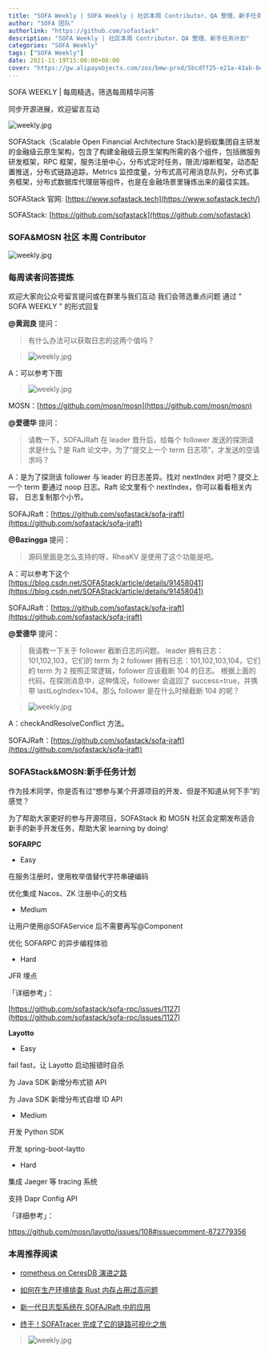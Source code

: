 ```yaml
---
title: "SOFA Weekly | SOFA Weekly | 社区本周 Contributor、QA 整理、新手任务计划"
author: "SOFA 团队"
authorlink: "https://github.com/sofastack"
description: "SOFA Weekly | 社区本周 Contributor、QA 整理、新手任务计划"
categories: "SOFA Weekly"
tags: ["SOFA Weekly"]
date: 2021-11-19T15:00:00+08:00
cover: "https://gw.alipayobjects.com/zos/bmw-prod/5bcdff25-e21a-43ab-8e34-04305cd379ae.webp"
---
```


SOFA WEEKLY | 每周精选，筛选每周精华问答

同步开源进展，欢迎留言互动

![weekly.jpg](https://gw.alipayobjects.com/zos/bmw-prod/5bcdff25-e21a-43ab-8e34-04305cd379ae.webp)

SOFAStack（Scalable Open Financial Architecture Stack)是蚂蚁集团自主研发的金融级云原生架构，包含了构建金融级云原生架构所需的各个组件，包括微服务研发框架，RPC 框架，服务注册中心，分布式定时任务，限流/熔断框架，动态配置推送，分布式链路追踪，Metrics 监控度量，分布式高可用消息队列，分布式事务框架，分布式数据库代理层等组件，也是在金融场景里锤炼出来的最佳实践。

SOFAStack 官网: [https://www.sofastack.tech](https://www.sofastack.tech/)

SOFAStack: [https://github.com/sofastack](https://github.com/sofastack)

### SOFA&MOSN 社区 本周 Contributor

![weekly.jpg](https://gw.alipayobjects.com/mdn/rms_1c90e8/afts/img/A*T-I6RY_hT9gAAAAAAAAAAAAAARQnAQ)

### 每周读者问答提炼

欢迎大家向公众号留言提问或在群里与我们互动
我们会筛选重点问题
通过 " SOFA WEEKLY " 的形式回复

**@黄润良** 提问：

>有什么办法可以获取日志的这两个值吗？

>![weekly.jpg](https://gw.alipayobjects.com/mdn/rms_1c90e8/afts/img/A*9ve_QatXBYEAAAAAAAAAAAAAARQnAQ)

A：可以参考下图

>![weekly.jpg](https://gw.alipayobjects.com/mdn/rms_1c90e8/afts/img/A*w00zSLw8IKUAAAAAAAAAAAAAARQnAQ)

MOSN：[https://github.com/mosn/mosn](https://github.com/mosn/mosn)

**@爱德华** 提问：

>请教一下，SOFAJRaft 在 leader 晋升后，给每个 follower 发送的探测请求是什么？是 Raft 论文中，为了“提交上一个 term 日志项”，才发送的空请求吗？

A：是为了探测该 follower 与 leader 的日志差异。找对 nextIndex 对吧？提交上一个 term 要通过 noop 日志。Raft 论文里有个 nextIndex，你可以看看相关内容， 日志复制那个小节。

SOFAJRaft：[https://github.com/sofastack/sofa-jraft](https://github.com/sofastack/sofa-jraft)

**@Bazingga** 提问：

>源码里面是怎么支持的呀，RheaKV 是使用了这个功能是吧。

A：可以参考下这个
[https://blog.csdn.net/SOFAStack/article/details/91458041](https://blog.csdn.net/SOFAStack/article/details/91458041)

SOFAJRaft：[https://github.com/sofastack/sofa-jraft](https://github.com/sofastack/sofa-jraft)

**@爱德华** 提问：

>我请教一下关于 follower 截断日志的问题。
leader 拥有日志：101,102,103，它们的 term 为 2
follower 拥有日志：101,102,103,104，它们的 term 为 2
按照正常逻辑，follower 应该截断 104 的日志。
根据上面的代码，在探测消息中，这种情况，follower 会返回了 success=true，并携带 lastLogIndex=104。那么 follower 是在什么时候截断 104 的呢？

>![weekly.jpg](https://gw.alipayobjects.com/mdn/rms_1c90e8/afts/img/A*lJZfTpxjNkoAAAAAAAAAAAAAARQnAQ)

A：checkAndResolveConflict 方法。

SOFAJRaft：[https://github.com/sofastack/sofa-jraft](https://github.com/sofastack/sofa-jraft)

### SOFAStack&MOSN:新手任务计划

作为技术同学，你是否有过“想参与某个开源项目的开发、但是不知道从何下手”的感觉？

为了帮助大家更好的参与开源项目，SOFAStack 和 MOSN 社区会定期发布适合新手的新手开发任务，帮助大家 learning by doing!

**SOFARPC**

- Easy

在服务注册时，使用枚举值替代字符串硬编码

优化集成 Nacos、ZK 注册中心的文档

- Medium

让用户使用@SOFAService 后不需要再写@Component

优化 SOFARPC 的异步编程体验

- Hard

JFR 埋点

「详细参考」：

[https://github.com/sofastack/sofa-rpc/issues/1127](https://github.com/sofastack/sofa-rpc/issues/1127)

**Layotto**

- Easy

fail fast，让 Layotto 启动报错时自杀

为 Java SDK 新增分布式锁 API

为 Java SDK 新增分布式自增 ID API

- Medium

开发 Python SDK

开发 spring-boot-laytto

- Hard

集成 Jaeger 等 tracing 系统

支持 Dapr Config API

「详细参考」：

https://github.com/mosn/layotto/issues/108#issuecomment-872779356

### 本周推荐阅读 

- [rometheus on CeresDB 演进之路](https://mp.weixin.qq.com/s?__biz=MzUzMzU5Mjc1Nw==&mid=2247497779&idx=1&sn=3c47ec0f1af6b5f0278010720c52a7fc&chksm=faa317e9cdd49eff0eb65e69e3ce40254100848556eca075ef24f3ce4527d906ce67c2487f94&token=709289858&lang=zh_CN#rd)

- [如何在生产环境排查 Rust 内存占用过高问题](https://mp.weixin.qq.com/s?__biz=MzUzMzU5Mjc1Nw==&mid=2247497371&idx=1&sn=8b98f9a7dad0ac99d77c45d12db626be&chksm=faa31941cdd49057ec6aa23b5541e0b1ce49574808f55068a0b3c0bc829ef281c47cfba53f59&scene=21)

- [新一代日志型系统在 SOFAJRaft 中的应用](https://mp.weixin.qq.com/s?__biz=MzUzMzU5Mjc1Nw==&mid=2247497065&idx=1&sn=41cc54dbca1f9bb1d2e50dbd181f062d&chksm=faa31ab3cdd493a52bac26736b2d66c9fcda77c6591048ae758f9663ded0a1a068947a8488ab&scene=21)

- [终于！SOFATracer 完成了它的链路可视化之旅](https://mp.weixin.qq.com/s?__biz=MzUzMzU5Mjc1Nw==&mid=2247496554&idx=1&sn=b6c292ee9b983a2344f2929390fe15c4&chksm=faa31cb0cdd495a6770720e631ff338e435998f294145da18c04bf34b82e49d2f028687cad7f&scene=21)

>![weekly.jpg](https://gw.alipayobjects.com/zos/bmw-prod/5f2e9662-eff8-4b6b-abb6-08799da42fcc.webp)
